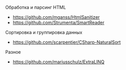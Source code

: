 Обработка и парсинг HTML

* https://github.com/mganss/HtmlSanitizer
* https://github.com/Strumenta/SmartReader

Сортировка и группировка данных

* https://github.com/scarpentier/CSharp-NaturalSort

Разное

* https://github.com/mariusschulz/ExtraLINQ
